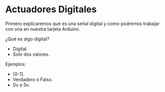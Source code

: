 # Actuadores Digitales

Primero explicaremos qué es una señal digital y como podremos trabajar con una en nuestra tarjeta Arduino.

¿Qué es algo digital?
- Digital.
- Solo dos valores.

Ejemplos:

- [0-1].
- Verdadero o Falso.
- 0v o 5v.
<!--stackedit_data:
eyJoaXN0b3J5IjpbLTgxMzE5NDg5NV19
-->